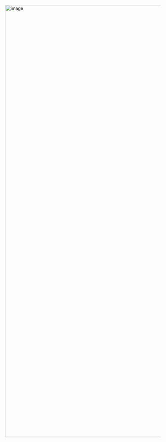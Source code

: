 <img width="1395" alt="image" src="https://github.com/user-attachments/assets/4cc53a2b-13eb-4b54-af14-f472a0c4128f" />
